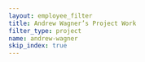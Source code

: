 ```yaml
---
layout: employee_filter
title: Andrew Wagner’s Project Work
filter_type: project
name: andrew-wagner
skip_index: true
---
```

